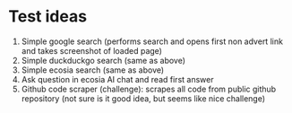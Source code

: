 # Test ideas

1. Simple google search (performs search and opens first non advert link and takes screenshot of loaded page)
2. Simple duckduckgo search (same as above)
3. Simple ecosia search (same as above)
4. Ask question in ecosia AI chat and read first answer 
5. Github code scraper (challenge): scrapes all code from public github repository (not sure is it good idea, but seems like nice challenge)
